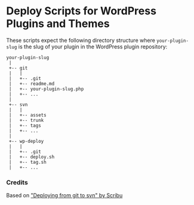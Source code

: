# Deploy Scripts for WordPress Plugins and Themes

These scripts expect the following directory structure where `your-plugin-slug` is 
the slug of your plugin in the WordPress plugin repository:

	your-plugin-slug
	 |
	 +-- git
	 |   |
	 |   +-- .git
	 |   +-- readme.md
	 |   +-- your-plugin-slug.php
	 |   +-- ...
	 |
	 +-- svn
	 |   |
	 |   +-- assets
	 |   +-- trunk
	 |   +-- tags
	 |   +-- ...
	 |   
	 +-- wp-deploy
	 |   |
	 |   +-- .git
	 |   +-- deploy.sh
	 |   +-- tag.sh
	 |   +-- ...

### Credits

Based on ["Deploying from git to svn" by Scribu](http://scribu.net/blog/deploying-from-git-to-svn.html)


